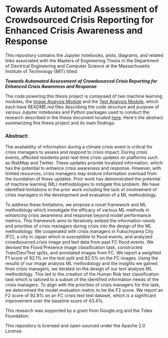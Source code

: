 # Towards Automated Assessment of Crowdsourced Crisis Reporting for Enhanced Crisis Awareness and Response
This repository contains the Jupyter notebooks, plots, diagrams, and related links associated with the Masters of Engineering Thesis in the Department of Electrical Engineering and Computer Science at the Massachusetts Institute of Technology (MIT) titled: 

**_Towards Automated Assessment of Crowdsourced Crisis Reporting for Enhanced Crisis Awareness and Response_**

The code powering this thesis project is composed of two machine learning modules, the [Image Analysis Module](https://github.com/dyllew/towards-automated-assessment-of-crowdsourced-crisis-reporting/tree/main/Image%20Analysis%20Module) and the [Text Analysis Module](https://github.com/dyllew/towards-automated-assessment-of-crowdsourced-crisis-reporting/tree/main/Text%20Analysis%20Module), which each have README.md files describing the code structure and purpose of various Jupyter notebooks and Python packages used to conduct the research described in the thesis document located [here](). Here's the abstract summarizing this thesis project and its main findings:

### **Abstract:**

The availability of information during a climate crisis event is critical for crisis managers to assess and respond to crisis impact. During crisis events, affected residents post real-time crisis updates on platforms such as RiskMap and Twitter. These updates provide localized information, which has the potential to enhance crisis awareness and response. However, with limited resources, crisis managers may endure information overload from the inundation of these updates. Prior work has demonstrated the potential of machine learning (ML) methodologies to mitigate this problem. We have identified limitations in the prior work including the lack of involvement of crisis managers in the development and evaluation of a ML methodology. 

To address these limitations, we propose a novel framework and ML methodology which investigate the efficacy of various ML methods in enhancing crisis awareness and response beyond model performance metrics. This framework aims to iteratively embed the information needs and priorities of crisis managers during crisis into the design of the ML methodology. We cooperated with crisis managers in Fukuchiyama City (FC), a city in Japan which is susceptible to flood events, and analyzed crowdsourced crisis image and text data from past FC flood events. We devised the Flood Presence image classification task, constructed Train/Dev/Test splits, and annotated images from FC. We report a weighted F1 score of 92.1\% on the test split and 82.5\% on the FC images. Using the results of our image analysis ML methodology and the insights we gained from crisis managers, we iterated on the design of our text analysis ML methodology. This led to the creation of the Human Risk text classification task which is tailored to a subset of the identified information needs of the crisis managers. To align with the priorities of crisis managers for this task, we determined the model evaluation metric to be the F2 score. We report an F2 score of 92.8\% on an FC crisis text test dataset, which is a significant improvement over the baseline score of 43.4\%.


This research was supported by a grant from Google.org and the Tides Foundation.

This repository is licensed and open-sourced under the Apache 2.0 License.
